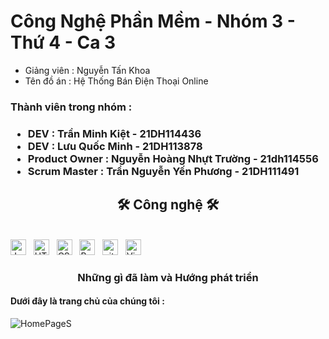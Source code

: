 # Công Nghệ Phần Mềm - Nhóm 3 - Thứ 4 - Ca 3
* Giảng viên : Nguyễn Tấn Khoa 
* Tên đồ án : Hệ Thống Bán Điện Thoại Online

<h3>Thành viên trong nhóm : <h3>
  
* DEV : Trần Minh Kiệt - 21DH114436
* DEV : Lưu Quốc Minh - 21DH113878
* Product Owner : Nguyễn Hoàng Nhựt Trường - 21dh114556
* Scrum Master : Trần Nguyễn Yến Phương - 21DH111491


<h2 align="center">🛠 Công nghệ 🛠</h2>
<br>
<!-- https://simpleicons.org/ -->
<span><img src="https://img.shields.io/badge/JavaScript-282C34?logo=javascript&logoColor=F7DF1E" alt="JavaScript logo" title="JavaScript" height="25" /></span>
&nbsp;
<span><img src="https://img.shields.io/badge/HTML5-282C34?logo=html5&logoColor=E34F26" alt="HTML5 logo" title="HTML5" height="25" /></span>
&nbsp;
<span><img src="https://img.shields.io/badge/CSS3-282C34?logo=css3&logoColor=1572B6" alt="CSS3 logo" title="CSS3" height="25" /></span>
&nbsp;
<span><img src="https://img.shields.io/badge/Bootstrap-282C34?logo=bootstrap&logoColor=7952B3" alt="Bootstrap logo" title="Bootstrap" height="25" /></span>
&nbsp;
<span><img src="https://img.shields.io/badge/git-282C34?logo=git&logoColor=F05032" alt="git logo" title="git" height="25" /></span>
&nbsp;
<span><img src="https://img.shields.io/badge/VS%20Code-282C34?logo=visual-studio-code&logoColor=007ACC" alt="Visual Studio 2022" title="Visual Studio Code" height="25" /></span>
&nbsp;
<br>

<h3 align="center" text:"bold">Những gì đã làm và Hướng phát triển</h3>
<h4>Dưới đây là trang chủ của chúng tôi :</h4>
<img src="https://i.imgur.com/QohNcL1.jpg" alt="HomePageS" title="HomePage" height:500 />

